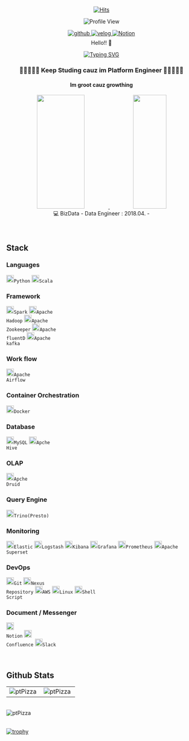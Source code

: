 <div align="center">
 <br>
 
[![Hits](https://hits.seeyoufarm.com/api/count/incr/badge.svg?url=https%3A%2F%2Fgithub.com%2FptPizza&count_bg=%233DB9C8&title_bg=%23555555&icon=&icon_color=%23E7E7E7&title=hits&edge_flat=false)](https://hits.seeyoufarm.com)
 
![Profile View](https://komarev.com/ghpvc/?username=ptPizza&label=Profile%20views&color=0e75b6&style=flat)
 
 <a href="https://github.com/ptPizza" target="_blank">
  <img src=https://img.shields.io/badge/github-%2324292e.svg?&style=for-the-badge&logo=github&logoColor=white alt=github style="margin-bottom: 5px;" />
</a>
 <a href="https://velog.io/@dev_esther0-0" target="_blank">
  <img src=https://img.shields.io/badge/-Velog-20c997?&style=for-the-badge&logoColor=white alt=velog style="margin-bottom: 8px;" />
</a>
 <a href="https://www.notion.so/DEV_smkim0_0-Data-Engineer-6e876a2b613a4716a3585baa8c8578f9" target="_blank">
 <img src=https://img.shields.io/badge/Notion-000000?style=for-the-badge&logo=Notion&logoColor=white alt=Notion style="margin-bottom: 8px;" />
</a> 
<br>
 Hello!! 👋 
 
 [![Typing SVG](https://readme-typing-svg.herokuapp.com?font=Ubuntu&color=36BCF7FF&size=30&center=true&vCenter=true&width=850&height=70&lines=Hello%2C+ptPizza+world)](https://git.io/typing-svg)
 
<h3> 💜💙💚💛🧡 Keep Studing cauz im Platform Engineer 🧡💛💚💙💜 </h3>
<h4> Im groot cauz growthing </h4>
 
<a href="https://github.com/anuraghazra/github-readme-stats">
  <img src="https://github-readme-stats.vercel.app/api?username=ptPizza&show_icons=true&theme=great-gatsby&count_private=true" width=50% height=300/>
</a>
<a href="https://github.com/anuraghazra/github-readme-stats">
 <img src="https://github-readme-stats.vercel.app/api/top-langs/?username=ptPizza&layout=compact&theme=great-gatsby" width=42% height=300/>
</a>
 <br>
 💻 BizData - Data Engineer : 2018.04. - 
 <br><br><br>
</div>

## Stack
### Languages
<code><img alt = "Python" height="20" src="https://cdn.icon-icons.com/icons2/112/PNG/512/python_18894.png">Python</code>
<code><img alt = "Scala" height="20" src="https://cdn.icon-icons.com/icons2/2107/PNG/512/file_type_scala_icon_130180.png">Scala</code>

### Framework
<code><img alt = "Spark" height="20" src="https://cdn.icon-icons.com/icons2/2699/PNG/512/apache_spark_logo_icon_170561.png">Spark</code>
<code><img alt = "Apache Hadoop" height="20" src="https://cdn.icon-icons.com/icons2/2699/PNG/512/apache_hadoop_logo_icon_168619.png">Apache Hadoop</code>
<code><img alt = "Apache Zookeeper" height="20" src="https://cdn.icon-icons.com/icons2/2699/PNG/512/apache_zookeeper_logo_icon_168599.png">Apache Zookeeper</code>
<code><img alt = "fluentD" height="20" src="https://cdn.icon-icons.com/icons2/2699/PNG/512/fluentd_logo_icon_170141.png">Apache fluentD</code>
<code><img alt = "Apache kafka" height="20" src="https://cdn.icon-icons.com/icons2/2699/PNG/512/apache_kafka_logo_icon_167866.png">Apache kafka</code>

### Work flow
<code><img alt = "Apache Airflow" height="20" src="https://blog.kakaocdn.net/dn/biIA59/btq0pyb9Eo3/pekDIqtdEKQJBcPsJpsnH0/img.png">Apache Airflow</code>

### Container Orchestration
<code><img alt = "Docker" height="20" src="https://cdn.icon-icons.com/icons2/2415/PNG/512/docker_original_wordmark_logo_icon_146557.png">Docker</code>

### Database
<code><img alt = "MySQL" height="20" src="https://cdn.icon-icons.com/icons2/2415/PNG/512/mysql_original_wordmark_logo_icon_146417.png">MySQL</code>
<code><img alt = "Apache Hive" height="20" src="https://cdn.icon-icons.com/icons2/2699/PNG/512/apache_hive_logo_icon_167868.png">Apche Hive</code>

### OLAP
<code><img alt = "Apache Druid" height="20" src="https://upload.wikimedia.org/wikipedia/commons/thumb/6/68/Apache_Druid_logo.svg/2560px-Apache_Druid_logo.svg.png">Apche Druid</code>

### Query Engine
<code><img alt = "Trino" height="20" src="https://trino.io/assets/trino-og.png">Trino(Presto)</code>

### Monitoring
<code><img alt = "Elastic" height="20" src="https://cdn.icon-icons.com/icons2/2699/PNG/512/elastic_logo_icon_170187.png">Elastic</code>
<code><img alt = "Logstash" height="20" src="https://cdn.icon-icons.com/icons2/2699/PNG/512/elasticco_logstash_logo_icon_170185.png">Logstash</code>
<code><img alt = "Kibana" height="20" src="https://cdn.icon-icons.com/icons2/2699/PNG/512/elasticco_kibana_logo_icon_169209.png">Kibana</code>
<code><img alt = "Grafana" height="20" src="https://cdn.icon-icons.com/icons2/2699/PNG/512/grafana_logo_icon_171049.png">Grafana</code>
<code><img alt = "Prometheus" height="20" src="https://cdn.icon-icons.com/icons2/2107/PNG/512/file_type_prometheus_icon_130229.png">Prometheus</code>
<code><img alt = "Apache Superset" height="20" src="https://upload.wikimedia.org/wikipedia/commons/thumb/0/0e/Superset_logo.svg/1200px-Superset_logo.svg.png">Apache Superset</code>

### DevOps
<code><img alt = "Git" height="20" src="https://cdn.icon-icons.com/icons2/2107/PNG/512/file_type_git_icon_130581.png">Git</code>
<code><img alt = "Nexus Repository" height="20" src="https://1118798822.rsc.cdn77.org/wp-content/uploads/2021/03/Sonatype.png">Nexus Repository</code>
<code><img alt = "AWS" height="20" src="https://cdn.icon-icons.com/icons2/2107/PNG/512/file_type_aws_icon_130732.png">AWS</code>
<code><img alt = "Linux" height="20" src="https://cdn.icon-icons.com/icons2/195/PNG/256/OS_Linux_23399.png">Linux</code>
<code><img alt = "Shell Script" height="20" src="https://cdn.icon-icons.com/icons2/2367/PNG/512/terminal_shell_icon_143501.png">Shell Script</code>

### Document / Messenger
<code><img alt = "Notion" height="20" src="https://cdn.icon-icons.com/icons2/2389/PNG/512/notion_logo_icon_145025.png"> Notion</code>
<code><img alt = "Confluence" height="20" src="https://cdn.icon-icons.com/icons2/2415/PNG/512/confluence_original_wordmark_logo_icon_146588.png"> Confluence</code>
<code><img alt = "Slack" height="20" src="https://cdn.icon-icons.com/icons2/2429/PNG/512/slack_logo_icon_147236.png">Slack</code>

<br>

## Github Stats
<table><tr>
  <td valign="top" width="50%">
    <img align="left" src="https://github-readme-stats.vercel.app/api/top-langs?username=ptPizza&show_icons=true&locale=en&layout=compact&hide_border=true" alt="ptPizza" />
  </td>       
  <td valign="top" width="50%">
    <img align="left" src="https://github-readme-stats.vercel.app/api?username=ptPizza&show_icons=true&locale=en&hide_border=true" alt="ptPizza" />
  </td>
</tr></table>  
<br> 

<table>
  <img align="center" src="https://github-readme-streak-stats.herokuapp.com/?user=ptPizza&" alt="ptPizza" />
</table>  

[![trophy](https://github-profile-trophy.vercel.app/?username=ptPizza&theme=onedark)](https://github.com/ryo-ma/github-profile-trophy)


<!-- - 👋 Hi, I’m @ptPizza
- 👀 I’m interested in ...
- 🌱 I’m currently learning ...
- 💞️ I’m looking to collaborate on ...
- 📫 How to reach me ...

<!---
ptPizza/ptPizza is a ✨ special ✨ repository because its `README.md` (this file) appears on your GitHub profile.
You can click the Preview link to take a look at your changes.
--->
